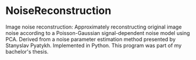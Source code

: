 # NoiseReconstruction
Image noise reconstruction: Approximately reconstructing original image noise according to a Poisson-Gaussian signal-dependent noise model using PCA. Derived from a noise parameter estimation method presented by Stanyslav Pyatykh. Implemented in Python. This program was part of my bachelor's thesis.
